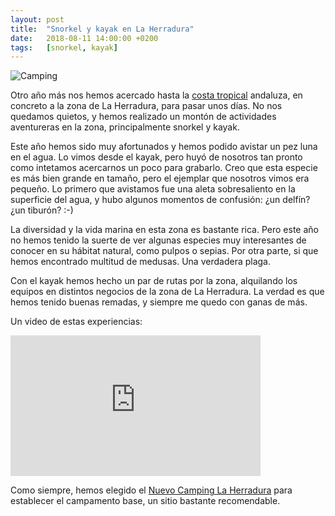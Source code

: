 ```yaml
---
layout: post
title:  "Snorkel y kayak en La Herradura"
date:   2018-08-11 14:00:00 +0200
tags:	[snorkel, kayak]
---
```


![Camping][camping]

Otro año más nos hemos acercado hasta la [costa tropical][blog] andaluza, en
concreto a la zona de La Herradura, para pasar unos días.
No nos quedamos quietos, y hemos realizado un montón de actividades aventureras
en la zona, principalmente snorkel y kayak.

Este año hemos sido muy afortunados y hemos podido avistar un pez luna en el
agua. Lo vimos desde el kayak, pero huyó de nosotros tan pronto como intetamos
acercarnos un poco para grabarlo. Creo que esta especie es más bien grande en
tamaño, pero el ejemplar que nosotros vimos era pequeño.
Lo primero que avistamos fue una aleta sobresaliento en la superficie del agua,
y hubo algunos momentos de confusión: ¿un delfín? ¿un tiburón? :-)

<!--more-->

La diversidad y la vida marina en esta zona es bastante rica. Pero este año
no hemos tenido la suerte de ver algunas especies muy interesantes de
conocer en su hábitat natural, como pulpos o sepias.
Por otra parte, si que hemos encontrado multitud de medusas. Una verdadera plaga.

Con el kayak hemos hecho un par de rutas por la zona, alquilando los equipos
en distintos negocios de la zona de La Herradura. La verdad es que hemos tenido
buenas remadas, y siempre me quedo con ganas de más.

Un video de estas experiencias:

<div class="iframeWrapper">
<iframe width="400" height="225"
	src="https://www.youtube-nocookie.com/embed/OGfo021lKuA"
	frameborder="0" allow="autoplay; encrypted-media" allowfullscreen>
</iframe>
</div>

Como siempre, hemos elegido el [Nuevo Camping La Herradura][nuevocamping] para
establecer el campamento base, un sitio bastante recomendable.

[blog]:			http://alfabravo.org/2016/09/01/snorkel_costa_tropical.html
[camping]:		{{site.url}}/assets/20180811-01-camping-herradura.png
[nuevocamping]:		http://www.nuevocamping.es/
